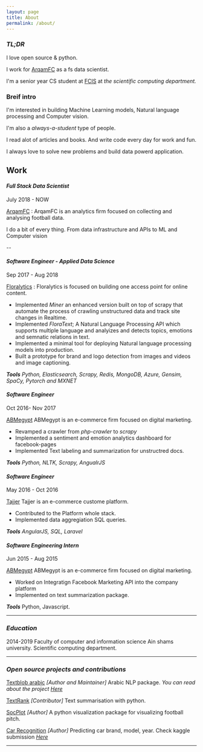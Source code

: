 ```yaml
---
layout: page
title: About
permalink: /about/
---
```


### *TL;DR*

I love open source & python. 

I work for [ArqamFC](arqamfc.com) as a fs data scientist. 

I'm a senior year CS student at [FCIS](cis.asu.edu.eg/english/) at *the scientific computing department.*



### Breif intro

I'm interested in building Machine Learning models, Natural language processing and Computer vision.

I'm also a *always-a-student* type of people.

I read alot of articles and books. And write code every day for work and fun.

I always love to solve new problems and build data powerd application.



## Work 

#### *Full Stack Data Scientist*

July 2018 -  NOW

[ArqamFC](https://arqamfc.com) : ArqamFC is an analytics firm focused on collecting and analysing football data.

I do a bit of every thing. From data infrastructure and APIs to ML and Computer vision 

--

#### ***Software Engineer - Applied Data Science***

Sep 2017 - Aug 2018 

[Floralytics](https://floralytics.com) : Floralytics is focused on building one access point for online content.

* Implemented *Miner* an enhanced version built on top of scrapy that automate the process of crawling unstructured data and track site changes in Realtime.
* Implemented *FloraText*; A Natural Language Processing API which supports multiple language and analyizes and detects topics, emotions and semnatic relations in text.
* Implemented a minimal tool for deploying Natural language processing models into production.
* Built a prototype for brand and logo detection from images and videos and image captioning.

***Tools*** *Python, Elasticsearch, Scrapy, Redis, MongoDB, Azure, Gensim, SpaCy, Pytorch and MXNET*

#### ***Software Engineer***

Oct 2016- Nov 2017 

[ABMegypt](abmegypt.net) ABMegypt is an e-commerce firm focused on digital marketing.

* Revamped a crawler from *php-crawler* to *scrapy* 
* Implemented a sentiment and emotion analytics dashboard for facebook-pages
* Implemented Text labeling and summarization for unstructred docs.

***Tools*** *Python, NLTK, Scrapy, AngualrJS*

#### ***Software Engineer***

May 2016 - Oct 2016

[Tajjer](https://tajjer.com) Tajjer is an e-commerce custome platform.

* Contributed to the Platform whole stack.
* Implemented data aggregiation SQL queries.

***Tools*** *AngularJS, SQL, Laravel*

#### ***Software Engineering Intern***

Jun 2015 - Aug 2015

[ABMegypt](abmegypt.net) ABMegypt is an e-commerce firm focused on digital marketing.

* Worked on Integratign Facebook Marketing API into the company platform
* Implemented on text summarization package.

***Tools*** Python, Javascript.



---

### *Education*

2014-2019 Faculty of computer and information science Ain shams university. Scientific computing department.



-----

### *Open source projects and contributions*

[Textblob arabic](https://github.com/adhaamehab/textblob-ar)  *[Author and Maintainer]* Arabic NLP package. *You can read about the project* [*Here*](https://adhaamehab.github.io/Textblob-arabic-tutorial-I/)

[TextRank](https://github.com/summanlp/textrank) *[Contributor]* Text summarisation with python.

[SocPlot](https://github.com/Arqamfc/socplot)	*[Author]* A python visualization package for visualizing football pitch.

[Car Recognition](https://github.com/adhaamehab/car_recognition) *[Author]* Predicting car brand, model, year. Check kaggle submission [*Here*](https://www.kaggle.com/c/fcis-deep-learning-competition)

----
